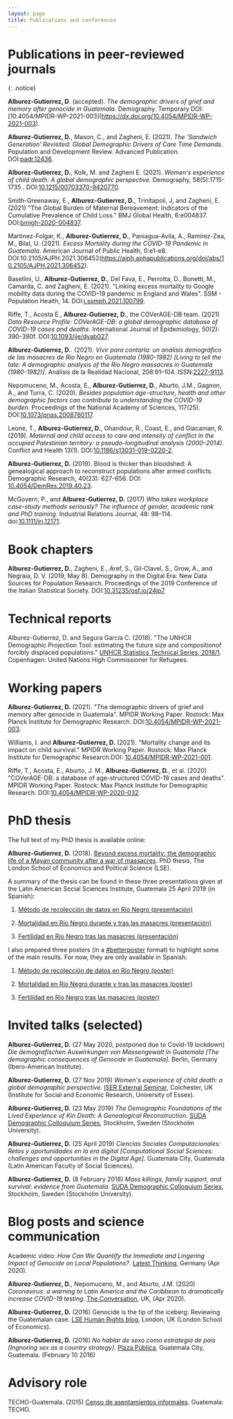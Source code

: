 ```yaml
---
layout: page
title: Publications and conferences
---
```



# Publications in peer-reviewed journals

{: .notice}

**Alburez-Gutierrez, D**. (accepted). *The demographic drivers of grief and memory after genocide in Guatemala.* Demography. Temporary DOI:\[10.4054/MPIDR-WP-2021-003](https://dx.doi.org/10.4054/MPIDR-WP-2021-003).

**Alburez-Gutierrez, D.**, Mason, C., and Zagheni, E. (2021). *The 'Sandwich Generation' Revisited: Global Demographic Drivers of Care Time Demands*. Population and Development Review. Advanced Publication. DOI:[padr.12436](https://doi.org/10.1111/padr.12436).

**Alburez-Gutierrez, D.**, Kolk, M. and Zagheni E. (2021). *Women's experience of child death: A global demographic perspective.* Demography, 58(5):1715-1735 . DOI:[10.1215/00703370-9420770](https://doi.org/10.1215/00703370-9420770).

Smith-Greenaway, E., **Alburez-Gutierrez, D.**, Trinitapoli, J, and Zagheni, E. (2021) "The Global Burden of Maternal Bereavement: Indicators of the Cumulative Prevalence of Child Loss." BMJ Global Health, 6:e004837. DOI:[bmjgh-2020-004837](http://dx.doi.org/10.1136/bmjgh-2020-004837).

Martinez-Folgar, K., **Alburez-Gutierrez, D.**, Paniagua-Avila, A., Ramirez-Zea, M., Bilal, U. (2021). *Excess Mortality during the COVID-19 Pandemic in Guatemala*. American Journal of Public Health, 0:e1-e8. DOI:10.2105/AJPH.2021.306452(https://ajph.aphapublications.org/doi/abs/10.2105/AJPH.2021.306452). 

Basellini, U., **Alburez-Gutierrez, D.**, Del Fava, E., Perrotta, D., Bonetti, M., Camarda, C. and Zagheni, E. (2021). "Linking excess mortality to Google mobility data during the COVID-19 pandemic in England and Wales". SSM - Population Health, 14. DOI:[j.ssmph.2021.100799](https://doi.org/10.1016/j.ssmph.2021.100799).

Riffe, T., Acosta E., **Alburez-Gutierrez, D.**, the COVerAGE-DB team. (2021) *Data Resource Profile: COVerAGE-DB: a global demographic database of COVID-19 cases and deaths.* International Journal of Epidemiology, 50(2): 390-390f. DOI:[10.1093/ije/dyab027](https://doi.org/10.1093/ije/dyab027).

 **Alburez-Gutierrez, D.**. (2021). *Vivir para contarla: un análisis demográfico de las masacres de Río Negro en Guatemala (1980-1982) [Living to tell the tale: A demographic analysis of the Rio Negro massacres in Guatemala (1980-1982)]*. Análisis de la Realidad Nacional, 208:91–104. ISSN:[2227-9113](http://ipn.usac.edu.gt/wp-content/uploads/2021/07/IPN-RD-208.pdf).

Nepomuceno, M., Acosta, E., **Alburez-Gutierrez, D.**, Aburto, J.M., Gagnon, A., and Turra, C. (2020). *Besides population age-structure, health and other demographic factors can contribute to understanding the COVID-19 burden.* Proceedings of the National Academy of Sciences, 117(25). DOI:[10.1073/pnas.2008760117](https://doi.org/10.1073/pnas.2008760117).

<!--
**Alburez-Gutierrez, D.**, Chandrasekharan, E., Chunara, R., Gil-Clavel, S., Hannak, A., Interdonato, R., Joseph, K., Kalimeri, K., Malik, M., Mayer, K., Mejova, Y., Paolotti, D., and Zagheni, E. (2019). *Reports of the Workshops Held at the 2019 International AAAI Conference on Web and Social Media.* AI Magazine, 40(4), 78-82. DOI:[10.1609/aimag.v40i4.5287](https://doi.org/10.1609/aimag.v40i4.5287).
-->

Leone, T., **Alburez-Gutierrez, D.**, Ghandour, R., Coast, E., and Giacaman, R. (2019). *Maternal and child access to care and intensity of conflict in the occupied Palestinian territory: a pseudo-longitudinal analysis (2000–2014)*. Conflict and Health 13(1). DOI:[10.1186/s13031-019-0220-2](https://doi.org/10.1186/s13031-019-0220-2).

**Alburez-Gutierrez, D.** (2019). Blood is thicker than bloodshed: A genealogical approach to reconstruct populations after armed conflicts. Demographic Research, 40(23): 627-656. DOI: [10.4054/DemRes.2019.40.23](https://www.demographic-research.org/volumes/vol40/23/).

McGovern, P., and **Alburez-Gutierrez, D.** (2017) *Who takes workplace case-study methods seriously? The influence of gender, academic rank and PhD training.*  Industrial Relations Journal, 48: 98–114. doi:[10.1111/irj.12171](http://onlinelibrary.wiley.com/doi/10.1111/irj.12171/full).


# Book chapters

**Alburez-Gutierrez, D.**, Zagheni, E., Aref, S., Gil-Clavel, S., Grow, A., and Negraia, D. V. (2019, May 8). Demography in the Digital Era: New Data Sources for Population Research. Proceedings of the 2019 Conference of the Italian Statistical Society. DOI:[10.31235/osf.io/24jp7](https://doi.org/10.31235/osf.io/24jp7)

#  Technical reports

Alburez-Gutierrez, D. and Segura García C. (2018). "The UNHCR Demographic Projection Tool: estimating the future size and compositionof forcibly displaced populations." [UNHCR Statistics Technical Series, 2018/1](http://www.unhcr.org/en-au/5ae9ee747.pdf). Copenhagen: United Nations High Commissioner for Refugees.

# Working papers

**Alburez-Gutierrez, D.** (2021). "The demographic drivers of grief and memory after genocide in Guatemala". MPIDR Working Paper. Rostock: Max Planck Institute for Demographic Research. DOI:[10.4054/MPIDR-WP-2021-003](https://dx.doi.org/10.4054/MPIDR-WP-2021-003).

Williams, I. and **Alburez-Gutierrez, D.** (2021). "Mortality change and its impact on child survival." MPIDR Working Paper. Rostock: Max Planck Institute for Demographic Research.DOI: [10.4054/MPIDR-WP-2021-001](https://dx.doi.org/10.4054/MPIDR-WP-2021-001).


Riffe, T., Acosta, E., Aburto, J. M., **Alburez-Gutierrez, D.**, et al. (2020) "COVerAGE-DB: a database of age-structured COVID-19 cases and deaths". MPIDR Working Paper. Rostock: Max Planck Institute for Demographic Research. DOI:[10.4054/MPIDR-WP-2020-032](https://www.demogr.mpg.de/papers/working/wp-2020-032.pdf).


# PhD thesis

The full text of my PhD thesis is available online:

**Alburez-Gutierrez, D.** (2018). [Beyond excess mortality: the demographic life of a Mayan community after a war of massacres](http://etheses.lse.ac.uk/3872/). PhD thesis, The London School of Economics and Political Science (LSE). 

A summary of the thesis can be found in these three presentations given at the Latin American Social Sciences Institute, Guatemala 25 April 2019 (in Spanish):

   1. [Método de recolección de datos en Río Negro (presentación)](pdf/1_alburez_metodos_FLACSO.pdf)

   2. [Mortalidad en Río Negro durante y tras las masacres (presentación)](pdf/2_alburez_mortalidad_FLACSO.pdf)

   3. [Fertilidad en Río Negro tras las masacres (presentación)](pdf/3_alburez_fecundidad_FLACSO.pdf)

I also prepared three posters (in a [#betterposter](https://twitter.com/hashtag/BetterPoster?src=hash) format) to highlight some of the main results. For now, they are only available in Spanish:

   1. [Método de recolección de datos en Río Negro (poster)](pdf/1._poster_metodo_alburez.pdf)

   2. [Mortalidad en Río Negro durante y tras las masacres (poster)](pdf/2.poster_mortalidad_alburez.pdf)

   3. [Fertilidad en Río Negro tras las masacres (poster)](pdf/3.poster_fertilidad_alburez.pdf)

# Invited talks (selected)

**Alburez-Gutierrez, D.** (27 May 2020, postponed due to Covid-19 lockdown) *Die demografischen Auswirkungen von Massengewalt in Guatemala [The demographic consequences of Genocide in Guatemala].* Berlin, Germany (Ibero-American Institute).

**Alburez-Gutierrez, D.** (27 Nov 2019) *Women's experience of child death: a global demographic perspective.* [ISER External Seminar](https://www.iser.essex.ac.uk/events/seminars/external/2019-11-27), Colchester, UK (Institute for Social and Economic Research, University of Essex).

**Alburez-Gutierrez, D.** (23 May 2019) *The Demographic Foundations of the Lived Experience of Kin Death: A Genealogical Reconstruction.* [SUDA Demographic Colloquium Series](https://www.suda.su.se/about-us/events/suda-demographic-colloquium-series/suda-demographic-colloquium-diego-alburez-gutierrez-max-planck-institute-for-demographic-research-1.423293), Stockholm, Sweden (Stockholm University).

**Alburez-Gutierrez, D.** (25 April 2019) *Ciencias Sociales Computacionales: Retos y oportunidades en la era digital [Computational Social Sciences: challenges and opportunities in the Digital Age]*. Guatemala City, Guatemala (Latin American Faculty of Social Sciences). 

**Alburez-Gutierrez, D.** (8 February 2018) *Mass killings, family support, and survival: evidence from Guatemala.* [SUDA Demographic Colloquium Series](http://alburez.me/pdf/SUDA18_Alburez.pdf), Stockholm, Sweden (Stockholm University).
   
# Blog posts and science communication

Academic video: *How Can We Quantify the Immediate and Lingering Impact of Genocide on Local Populations?*. [Latest Thinking](https://lt.org/publication/how-can-we-quantify-immediate-and-lingering-impact-genocide-local-populations), Germany (Apr 2020).

**Alburez-Gutierrez, D.**, Nepomuceno, M., and Aburto, J.M. (2020) *Coronavirus: a warning to Latin America and the Caribbean to dramatically increase COVID-19 testing*. [The Conversation](https://theconversation.com/coronavirus-a-warning-to-latin-america-and-the-caribbean-to-dramatically-increase-covid-19-testing-135759), UK, (Apr 2020).

**Alburez-Gutierrez, D.** (2016) Genocide is the tip of the iceberg: Reviewing the Guatemalan case. [LSE Human Rights blog](http://blogs.lse.ac.uk/humanrights/2016/02/18/genocide-is-the-tip-of-the-iceberg-reviewing-the-guatemalan-case/), London, UK (London School of Economics).

**Alburez-Gutierrez, D.** (2016) *No hablar de sexo como estrategia de país [Ingnoring sex as a country strategy]*. [Plaza Pública](https://www.plazapublica.com.gt/content/no-hablar-de-sexo-como-estrategia-de-pais), Guatemala City, Guatemala. (February 10 2016)

# Advisory role

TECHO-Guatemala. (2015) [Censo de asentamientos informales](https://drive.google.com/file/d/0B1-hHd84EQSOWUd1SE1qeTFUcEk/view?usp=sharing). Guatemala: TECHO.